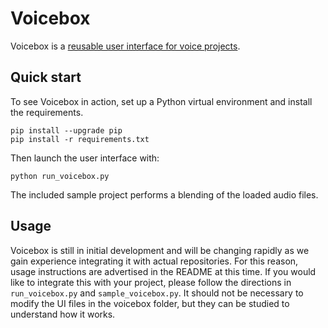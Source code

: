 # Voicebox
Voicebox is a [reusable user interface for voice projects](https://www.patreon.com/posts/voicebox-user-60016586).

## Quick start
To see Voicebox in action, set up a Python virtual environment and install the requirements.
```
pip install --upgrade pip
pip install -r requirements.txt
```

Then launch the user interface with:
```
python run_voicebox.py
```

The included sample project performs a blending of the loaded audio files.

## Usage
Voicebox is still in initial development and will be changing rapidly as we gain experience integrating it with actual repositories. For this reason, usage instructions are advertised in the README at this time. If you would like to integrate this with your project, please follow the directions in `run_voicebox.py` and `sample_voicebox.py`. It should not be necessary to modify the UI files in the voicebox folder, but they can be studied to understand how it works.
